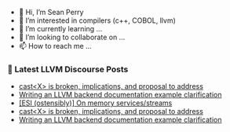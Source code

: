 - 👋 Hi, I’m Sean Perry
- 👀 I’m interested in compilers (c++, COBOL, llvm)
- 🌱 I’m currently learning ...
- 💞️ I’m looking to collaborate on ...
- 📫 How to reach me ...

<!---
s66perry/s66perry is a ✨ special ✨ repository because its `README.md` (this file) appears on your GitHub profile.
You can click the Preview link to take a look at your changes.
--->
### 📕 Latest LLVM Discourse Posts

<!-- DISCOURSE-LLVM:START -->
- [cast&lt;X&gt; is broken, implications, and proposal to address](https://discourse.llvm.org/t/cast-x-is-broken-implications-and-proposal-to-address/63033#post_9)
- [Writing an LLVM backend documentation example clarification](https://discourse.llvm.org/t/writing-an-llvm-backend-documentation-example-clarification/63044#post_2)
- [[ESI &lpar;ostensibly&rpar;] On memory services/streams](https://discourse.llvm.org/t/esi-ostensibly-on-memory-services-streams/63045#post_1)
- [cast&lt;X&gt; is broken, implications, and proposal to address](https://discourse.llvm.org/t/cast-x-is-broken-implications-and-proposal-to-address/63033#post_8)
- [Writing an LLVM backend documentation example clarification](https://discourse.llvm.org/t/writing-an-llvm-backend-documentation-example-clarification/63044#post_1)
<!-- DISCOURSE-LLVM:END -->
